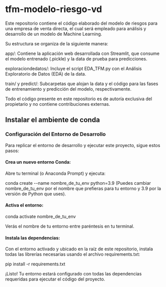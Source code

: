 # tfm-modelo-riesgo-vd
Este repositorio contiene el código elaborado del modelo de riesgos para una empresa de venta directa, el cual será empleado para análisis y desarrollo de un modelo de Machine Learning. 

Su estructura se organiza de la siguiente manera:

app/: Contiene la aplicación web desarrollada con Streamlit, que consume el modelo entrenado (.pickle) y la data de prueba para predicciones.

exploraciondedatos/: Incluye el script EDA_TFM.py con el Análisis Exploratorio de Datos (EDA) de la data.

train/ y predict/: Subcarpetas que alojan la data y el código para las fases de entrenamiento y predicción del modelo, respectivamente.

Todo el código presente en este repositorio es de autoría exclusiva del propietario y no contiene contribuciones externas.

## Instalar el ambiente de conda

### Configuración del Entorno de Desarrollo
Para replicar el entorno de desarrollo y ejecutar este proyecto, sigue estos pasos:

#### Crea un nuevo entorno Conda:

Abre tu terminal (o Anaconda Prompt) y ejecuta:


conda create --name nombre_de_tu_env python=3.9
(Puedes cambiar nombre_de_tu_env por el nombre que prefieras para tu entorno y 3.9 por la versión de Python que uses).

#### Activa el entorno:

conda activate nombre_de_tu_env

Verás el nombre de tu entorno entre paréntesis en tu terminal.


#### Instala las dependencias:

Con el entorno activado y ubicado en la raíz de este repositorio, instala todas las librerías necesarias usando el archivo requirements.txt:

pip install -r requirements.txt

¡Listo! Tu entorno estará configurado con todas las dependencias requeridas para ejecutar el código del proyecto.